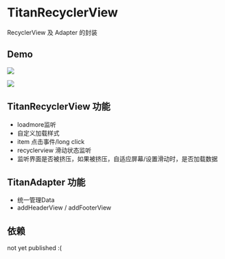 TitanRecyclerView
===

RecyclerView 及 Adapter 的封装

Demo
---
![](https://github.com/youzan/TitanRecyclerView/blob/master/gif/demogif1.gif)

![](https://github.com/youzan/TitanRecyclerView/blob/master/gif/demogif2.gif)

TitanRecyclerView 功能
---

* loadmore监听
* 自定义加载样式
* item 点击事件/long click
* recyclerview 滑动状态监听
* 监听界面是否被挤压，如果被挤压，自适应屏幕/设置滑动时，是否加载数据

TitanAdapter 功能
---
* 统一管理Data
* addHeaderView / addFooterView

依赖
---

not yet published :(
